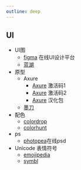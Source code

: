 ```yaml
---
outline: deep
---
```

## UI
- UI图
  - [figma](https://www.figma.com/)  在线UI设计平台
  - [蓝湖](https://lanhuapp.com/)
- 原型
  - Axure
    - [Axure](https://axurehub.com/1475.html) 激活码1
    - [Axure](https://mybj123.com/4901.html) 激活码2
    - [Axure](https://www.axure.com.cn/77387) 汉化包
  - [墨刀](https://modao.cc/)
- 配色
  - [colordrop](https://colordrop.io/)
  - [colorhunt](https://colorhunt.co/)
- ps
  - [photopea](https://www.photopea.com/)在线psd
- Unicode 表情符号
  - [emojipedia](https://emojipedia.org/)
  - [symbl](https://symbl.cc/)
